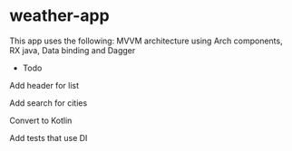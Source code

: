 # weather-app
This app uses the following: 
MVVM architecture using Arch components, RX java, Data binding and Dagger

- Todo 

Add header for list

Add search for cities 

Convert to Kotlin 

Add tests that use DI
